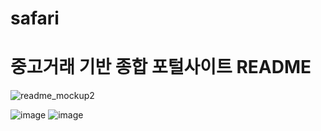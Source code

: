 # safari
# 중고거래 기반 종합 포털사이트 README
![readme_mockup2](https://user-images.githubusercontent.com/112460466/210706312-6a44b60d-a42e-4210-b334-9e5983f70fb3.png)

![image](https://github.com/haribo0/safari/assets/77721961/50d7da99-c059-498d-9061-47bffeca8133)
![image](https://github.com/haribo0/safari/assets/77721961/f149fd3a-5f4c-4a2f-8a17-f1f0e9ea8d55)
